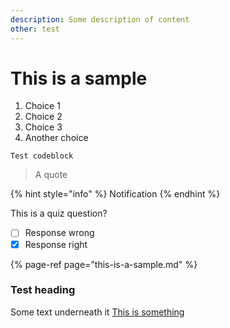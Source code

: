 ```yaml
---
description: Some description of content
other: test
---
```


# This is a sample

1. Choice 1
2. Choice 2
3. Choice 3
4. Another choice

```text
Test codeblock
```

> A quote

{% hint style="info" %}
Notification
{% endhint %}

This is a quiz question?

* [ ] Response wrong 
* [x] Response right

{% page-ref page="this-is-a-sample.md" %}

### Test heading <a id="with-a-different-anchor"></a>

Some text underneath it
[This is something](#with-a-different-anchor)



<!--stackedit_data:
eyJoaXN0b3J5IjpbNjkyNzA5MzIzLC0xMDgyODc5NjY4XX0=
-->